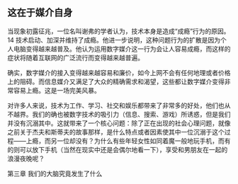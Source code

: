 ## 这在于媒介自身

当现象初露征兆，一位名叫谢弗的学者认为，技术本身是造成“成瘾”行为的原因。14 技术启动、加深并维持了成瘾。他进一步说明，这种问题行为的扩散是因为个人电脑变得越来越普及。他认为运用数字媒介这一行为会让人容易成瘾，而这样的症状将随着互联网的广泛流行而变得越来越普遍。

确实，数字媒介的接入变得越来越容易和廉价，如今上网不会有任何地理或者价格上的阻碍。而信息媒介又满足了大众的精确需求和渴望，这些都让数字媒介变得非常容易上瘾。这是一场完美风暴。

对许多人来说，技术为工作、学习、社交和娱乐都带来了非常多的好处，他们也从不越界。我们的确也被数字技术的吸引力（信息、搜索、游戏）所诱惑，但是我们并没有沉溺其中。这就带来了一个核心问题：除了正在出现的社会心理问题，就像之前关于杰夫和斯蒂夫的故事那样，是什么特点或者因素使其中一位沉溺于这个过程——上瘾，而另一位却没有？为什么有些年轻女性如同着魔一般地玩手机，而有的则可以放下手机（当然在现实中还是会偶尔地看一下），享受和男朋友在一起的浪漫夜晚呢？

第三章 我们的大脑究竟发生了什么